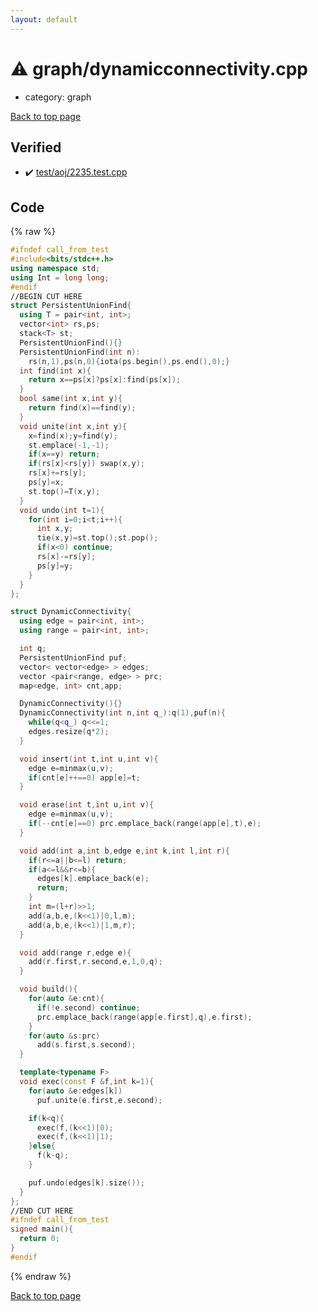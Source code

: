 ```yaml
---
layout: default
---
```


<!-- mathjax config similar to math.stackexchange -->
<script type="text/javascript" async
  src="https://cdnjs.cloudflare.com/ajax/libs/mathjax/2.7.5/MathJax.js?config=TeX-MML-AM_CHTML">
</script>
<script type="text/x-mathjax-config">
  MathJax.Hub.Config({
    TeX: { equationNumbers: { autoNumber: "AMS" }},
    tex2jax: {
      inlineMath: [ ['$','$'] ],
      processEscapes: true
    },
    "HTML-CSS": { matchFontHeight: false },
    displayAlign: "left",
    displayIndent: "2em"
  });
</script>

<script type="text/javascript" src="https://cdnjs.cloudflare.com/ajax/libs/jquery/3.4.1/jquery.min.js"></script>
<script src="https://cdn.jsdelivr.net/npm/jquery-balloon-js@1.1.2/jquery.balloon.min.js" integrity="sha256-ZEYs9VrgAeNuPvs15E39OsyOJaIkXEEt10fzxJ20+2I=" crossorigin="anonymous"></script>
<script type="text/javascript" src="../../assets/js/copy-button.js"></script>
<link rel="stylesheet" href="../../assets/css/copy-button.css" />


# :warning: graph/dynamicconnectivity.cpp
* category: graph


[Back to top page](../../index.html)



## Verified
* :heavy_check_mark: [test/aoj/2235.test.cpp](../../verify/test/aoj/2235.test.cpp.html)


## Code
{% raw %}
```cpp
#ifndef call_from_test
#include<bits/stdc++.h>
using namespace std;
using Int = long long;
#endif
//BEGIN CUT HERE
struct PersistentUnionFind{
  using T = pair<int, int>;
  vector<int> rs,ps;
  stack<T> st;
  PersistentUnionFind(){}
  PersistentUnionFind(int n):
    rs(n,1),ps(n,0){iota(ps.begin(),ps.end(),0);}
  int find(int x){
    return x==ps[x]?ps[x]:find(ps[x]);
  }
  bool same(int x,int y){
    return find(x)==find(y);
  }
  void unite(int x,int y){
    x=find(x);y=find(y);
    st.emplace(-1,-1);
    if(x==y) return;
    if(rs[x]<rs[y]) swap(x,y);
    rs[x]+=rs[y];
    ps[y]=x;
    st.top()=T(x,y);
  }
  void undo(int t=1){
    for(int i=0;i<t;i++){
      int x,y;
      tie(x,y)=st.top();st.pop();
      if(x<0) continue;
      rs[x]-=rs[y];
      ps[y]=y;
    }
  }
};

struct DynamicConnectivity{
  using edge = pair<int, int>;
  using range = pair<int, int>;

  int q;
  PersistentUnionFind puf;
  vector< vector<edge> > edges;
  vector <pair<range, edge> > prc;
  map<edge, int> cnt,app;

  DynamicConnectivity(){}
  DynamicConnectivity(int n,int q_):q(1),puf(n){
    while(q<q_) q<<=1;
    edges.resize(q*2);
  }

  void insert(int t,int u,int v){
    edge e=minmax(u,v);
    if(cnt[e]++==0) app[e]=t;
  }

  void erase(int t,int u,int v){
    edge e=minmax(u,v);
    if(--cnt[e]==0) prc.emplace_back(range(app[e],t),e);
  }

  void add(int a,int b,edge e,int k,int l,int r){
    if(r<=a||b<=l) return;
    if(a<=l&&r<=b){
      edges[k].emplace_back(e);
      return;
    }
    int m=(l+r)>>1;
    add(a,b,e,(k<<1)|0,l,m);
    add(a,b,e,(k<<1)|1,m,r);
  }

  void add(range r,edge e){
    add(r.first,r.second,e,1,0,q);
  }

  void build(){
    for(auto &e:cnt){
      if(!e.second) continue;
      prc.emplace_back(range(app[e.first],q),e.first);
    }
    for(auto &s:prc)
      add(s.first,s.second);
  }

  template<typename F>
  void exec(const F &f,int k=1){
    for(auto &e:edges[k])
      puf.unite(e.first,e.second);

    if(k<q){
      exec(f,(k<<1)|0);
      exec(f,(k<<1)|1);
    }else{
      f(k-q);
    }

    puf.undo(edges[k].size());
  }
};
//END CUT HERE
#ifndef call_from_test
signed main(){
  return 0;
}
#endif

```
{% endraw %}

[Back to top page](../../index.html)

